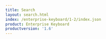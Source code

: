 ```yaml
---
title: Search
layout: search.html
index: /enterprise-keyboard/1-2/index.json
product: Enterprise Keyboard
productversion: '1.6'
---
```




